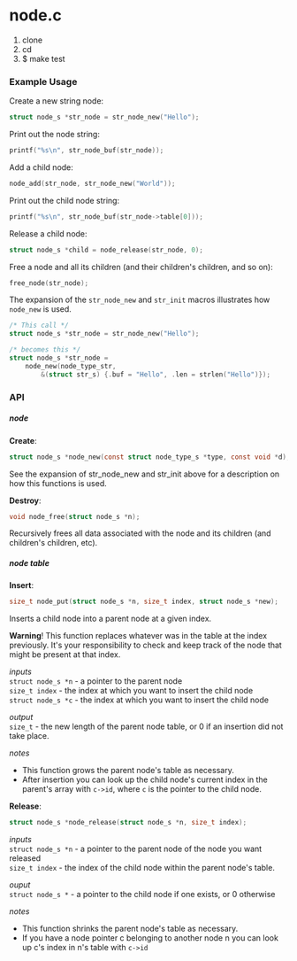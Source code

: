 # node.c

1. clone
2. cd
3. $ make test

### Example Usage

Create a new string node:
```c
struct node_s *str_node = str_node_new("Hello");
```

Print out the node string:
```c
printf("%s\n", str_node_buf(str_node));
```

Add a child node:
```c
node_add(str_node, str_node_new("World"));
```

Print out the child node string:
```c
printf("%s\n", str_node_buf(str_node->table[0]));
```

Release a child node:
```c
struct node_s *child = node_release(str_node, 0);
```

Free a node and all its children (and their children's children, and so on):
```c
free_node(str_node);
```

The expansion of the ```str_node_new``` and ```str_init``` macros illustrates how ```node_new``` is used.
```c
/* This call */
struct node_s *str_node = str_node_new("Hello");

/* becomes this */
struct node_s *str_node =
    node_new(node_type_str,
        &(struct str_s) {.buf = "Hello", .len = strlen("Hello")});
```

### API

##### node
**Create**:
```c
struct node_s *node_new(const struct node_type_s *type, const void *d);
```
See the expansion of str_node_new and str_init above for a description on how this functions is used.

**Destroy**:
```c
void node_free(struct node_s *n);
```  
Recursively frees all data associated with the node and its children (and children's children, etc).

##### node table
**Insert**:
```c
size_t node_put(struct node_s *n, size_t index, struct node_s *new);
```
Inserts a child node into a parent node at a given index.

**Warning**! This function replaces whatever was in the table at the index previously. It's your responsibility to check and keep track of the node that might be present at that index.

*inputs*  
 ```struct node_s *n``` - a pointer to the parent node  
 ```size_t index``` - the index at which you want to insert the child node  
 ```struct node_s *c``` - the index at which you want to insert the child node

*output*  
```size_t``` - the new length of the parent node table, or 0 if an insertion did not take place.

*notes*
- This function grows the parent node's table as necessary.
- After insertion you can look up the child node's current index in the parent's array with ```c->id```, where ```c``` is the pointer to the child node.

**Release**:
```c
struct node_s *node_release(struct node_s *n, size_t index);
```
*inputs*  
```struct node_s *n``` - a pointer to the parent node of the node you want released  
```size_t index``` - the index of the child node within the parent node's table.

*ouput*  
```struct node_s *``` - a pointer to the child node if one exists, or 0 otherwise

*notes*
 - This function shrinks the parent node's table as necessary.
 - If you have a node pointer c belonging to another node n you can look up
    c's index in n's table with ```c->id```
